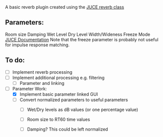 A basic reverb plugin created using the [JUCE reverb class](https://docs.juce.com/master/classdsp_1_1Reverb.html#a67582b7d70a6a0f444be8e3649b184b3)
## Parameters:
Room size
Damping
Wet Level
Dry Level
Width/Wideness
Freeze Mode
[JUCE Documentation](https://docs.juce.com/master/structReverb_1_1Parameters.html#add75191e7a163d95cd807cbc72fa192c)
Note that the freeze parameter is probably not useful for impulse response matching.
## To do:
 - [ ] Implement reverb processing
 - [ ] Implement additional processing e.g. filtering
   - [ ] Parameter and linking
 - [ ] Parameter Work:
   - [x] Implement basic parameter linked GUI
   - [ ] Convert normalized parameters to useful parameters
     - [ ] Wet/Dry levels as dB values (or one percentage value)
     - [ ] Room size to RT60 time values
     - [ ] Damping? This could be left normalized

